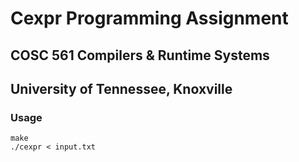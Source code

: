 # Cexpr Programming Assignment

## COSC 561 Compilers & Runtime Systems
## University of Tennessee, Knoxville

### Usage

```
make
./cexpr < input.txt
```
